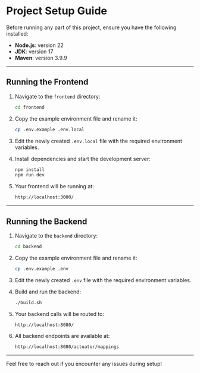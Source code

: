 # Project Setup Guide

Before running any part of this project, ensure you have the following installed:

- **Node.js**: version 22
- **JDK**: version 17
- **Maven**: version 3.9.9

---

## Running the Frontend

1. Navigate to the `frontend` directory:
   ```bash
   cd frontend
   ```

2. Copy the example environment file and rename it:
   ```bash
   cp .env.example .env.local
   ```

3. Edit the newly created `.env.local` file with the required environment variables.

4. Install dependencies and start the development server:
   ```bash
   npm install
   npm run dev
   ```

5. Your frontend will be running at:
   ```bash
   http://localhost:3000/
   ```

---

## Running the Backend

1. Navigate to the `backend` directory:
   ```bash
   cd backend
   ```

2. Copy the example environment file and rename it:
   ```bash
   cp .env.example .env
   ```

3. Edit the newly created `.env` file with the required environment variables.

4. Build and run the backend:
   ```bash
   ./build.sh
   ```

5. Your backend calls will be routed to:
   ```bash
   http://localhost:8080/
   ```

6. All backend endpoints are available at:
   ```bash
   http://localhost:8080/actuator/mappings
   ```

---

Feel free to reach out if you encounter any issues during setup!